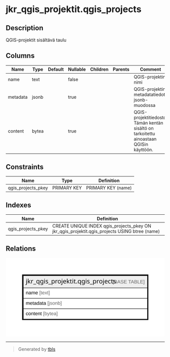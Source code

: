 # jkr_qgis_projektit.qgis_projects

## Description

QGIS-projektit sisältävä taulu

## Columns

| Name | Type | Default | Nullable | Children | Parents | Comment |
| ---- | ---- | ------- | -------- | -------- | ------- | ------- |
| name | text |  | false |  |  | QGIS-projektin nimi |
| metadata | jsonb |  | true |  |  | QGIS-projektin metadatatiedot jsonb-muodossa |
| content | bytea |  | true |  |  | QGIS-projektitiedosto. Tämän kentän sisältö on tarkoitettu ainoastaan QGISin käyttöön. |

## Constraints

| Name | Type | Definition |
| ---- | ---- | ---------- |
| qgis_projects_pkey | PRIMARY KEY | PRIMARY KEY (name) |

## Indexes

| Name | Definition |
| ---- | ---------- |
| qgis_projects_pkey | CREATE UNIQUE INDEX qgis_projects_pkey ON jkr_qgis_projektit.qgis_projects USING btree (name) |

## Relations

![er](jkr_qgis_projektit.qgis_projects.svg)

---

> Generated by [tbls](https://github.com/k1LoW/tbls)
